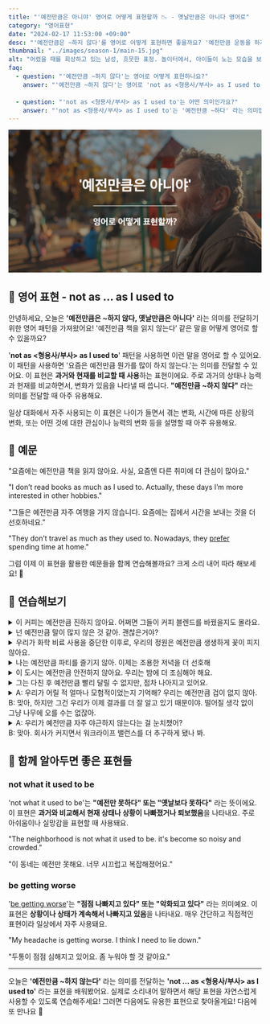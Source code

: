 ```yaml
---
title: "'예전만큼은 아니야' 영어로 어떻게 표현할까 📉 - 옛날만큼은 아니다 영어로"
category: "영어표현"
date: "2024-02-17 11:53:00 +09:00"
desc: "'예전만큼은 ~하지 않다'를 영어로 어떻게 표현하면 좋을까요? '예전만큼 운동을 하지 않아', '예전만큼 영화를 보지 않아' 등을 영어로 표현하는 법을 배워봅시다. 다양한 예문을 통해서 연습하고 본인의 표현으로 만들어 보세요."
thumbnail: "../images/season-1/main-15.jpg"
alt: "어렸을 때를 회상하고 있는 남성, 흐뭇한 표정. 놀이터에서, 아이들이 노는 모습을 보고있음"
faq:
  - question: "'예전만큼 ~하지 않다'는 영어로 어떻게 표현하나요?"
    answer: "'예전만큼 ~하지 않다'는 영어로 'not as <형용사/부사> as I used to be'로 표현할 수 있습니다. 예를 들어, '나는 예전만큼 활기차지 않아'는 'I'm not as energetic as I used to be'라고 말할 수 있습니다."

  - question: "'not as <형용사/부사> as I used to'는 어떤 의미인가요?"
    answer: "'not as <형용사/부사> as I used to'는 '예전만큼 ~하다' 라는 의미입니다. 과거와 현재의 상태나 능력을 비교할 때 사용합니다."
---
```


![예전만큼은 아니야 영어표현](../images/season-1/main-15.jpg)

## 🌟 영어 표현 - not as ... as I used to

안녕하세요, 오늘은 **'예전만큼은 \~하지 않다, 옛날만큼은 아니다'** 라는 의미를 전달하기 위한 영어 패턴을 가져왔어요! '예전만큼 책을 읽지 않는다’ 같은 말을 어떻게 영어로 할 수 있을까요?

'**not as <형용사/부사> as I used to**' 패턴을 사용하면 이런 말을 영어로 할 수 있어요. 이 패턴을 사용하면 '요즘은 예전만큼 뭔가를 많이 하지 않는다.'는 의미를 전달할 수 있어요. 이 표현은 **과거와 현재를 비교할 때 사용**하는 표현이에요. 주로 과거의 상태나 능력과 현재를 비교하면서, 변화가 있음을 나타낼 때 씁니다. **"예전만큼 ~하지 않다"** 라는 의미를 전달할 때 아주 유용해요.

일상 대화에서 자주 사용되는 이 표현은 나이가 들면서 겪는 변화, 시간에 따른 상황의 변화, 또는 어떤 것에 대한 관심이나 능력의 변화 등을 설명할 때 아주 유용해요.

<script async src="https://pagead2.googlesyndication.com/pagead/js/adsbygoogle.js?client=ca-pub-1465612013356152"
     crossorigin="anonymous"></script>
<!-- engple-horizontal-ad -->

<ins class="adsbygoogle"
     style="display:block"
     data-ad-client="ca-pub-1465612013356152"
     data-ad-slot="2106896038"
     data-ad-format="auto"
     data-full-width-responsive="true"></ins>

<script>
     (adsbygoogle = window.adsbygoogle || []).push({});
</script>

## 📖 예문

"요즘에는 예전만큼 책을 읽지 않아요. 사실, 요즘엔 다른 취미에 더 관심이 많아요."

"I don’t read books as much as I used to. Actually, these days I’m more interested in other hobbies."

"그들은 예전만큼 자주 여행을 가지 않습니다. 요즘에는 집에서 시간을 보내는 것을 더 선호하네요."

"They don’t travel as much as they used to. Nowadays, they [prefer](/blog/in-english/191.prefer/) spending time at home."

그럼 이제 이 표현을 활용한 예문들을 함께 연습해볼까요? 크게 소리 내어 따라 해보세요! 🎉

## 💬 연습해보기

<details>
  <summary>이 커피는 예전만큼 진하지 않아요. 어쩌면 그들이 커피 블렌드를 바꿨을지도 몰라요.</summary>
  <span>This coffee isn't as strong as it used to be. Maybe they changed the blend.</span>
</details>

<details>
 <summary>넌 예전만큼 말이 많지 않은 것 같아. 괜찮은거야?</summary>
  <span>I don’t think you're as talkative as you used to be. Is everything alright?</span>
</details>

<details>
  <summary>우리가 화학 비료 사용을 중단한 이후로, 우리의 정원은 예전만큼 생생하게 꽃이 피지 않아요.</summary>
  <span>Our garden doesn’t bloom as vividly as it used to since we stopped using chemical fertilizers</span>
</details>

<details>
  <summary>나는 예전만큼 파티를 즐기지 않아. 이제는 조용한 저녁을 더 선호해</summary>
  <span>I don't <a href="/blog/in-english/128.enjoy-ing/">enjoy</a> parties as much as I used to. I prefer quiet evenings now.</span>
</details>

<details>
  <summary>이 도시는 예전만큼 안전하지 않아요. 우리는 밤에 더 조심해야 해요.</summary>
  <span>This city isn't as safe as it used to be. We need to be more cautious at night.</span>
</details>

<details>
  <summary>그는 다친 후 예전만큼 빨리 달릴 수 없지만, 점차 나아지고 있어요.</summary>
  <span>He can't run as fast as he used to after his injury, but he's gradually improving.</span>
</details>

<details>
  <summary>A: 우리가 어릴 적 얼마나 모험적이었는지 기억해? 우리는 예전만큼 겁이 없지 않아.<br>B: 맞아, 하지만 그건 우리가 이제 결과를 더 잘 알고 있기 때문이야. 떨어질 생각 없이 그냥 나무에 오를 수는 없잖아.</summary>
  <span>A: Do you remember how adventurous we were as kids? We're not as fearless as we used to be.<br>B: True, but I think it's because we're more aware of the consequences now. We can't just climb trees without thinking about the fall.</span>
</details>

<details>
  <summary>A: 우리가 예전만큼 자주 야근하지 않는다는 걸 눈치챘어?<br>B: 맞아. 회사가 커지면서 워크라이프 밸런스를 더 추구하게 됐나 봐.</summary>
  <span>A: Have you <a href="/blog/in-english/061.notice/">noticed</a> that we don't stay late at the office as often as we used to?<br>B: Indeed, I've <a href="/blog/in-english/061.notice/">noticed</a> that. As the company has grown, there's been a shift towards valuing work-life balance more.</span>
</details>

## 🤝 함께 알아두면 좋은 표현들

### not what it used to be

'not what it used to be'는 **"예전만 못하다" 또는 "옛날보다 못하다"** 라는 뜻이에요. 이 표현은 **과거와 비교해서 현재 상태나 상황이 나빠졌거나 퇴보했음**을 나타내요. 주로 아쉬움이나 실망감을 표현할 때 사용돼요.

"The neighborhood is not what it used to be. it's become so noisy and crowded."

"이 동네는 예전만 못해요. 너무 시끄럽고 복잡해졌어요."

### be getting worse

'[be getting worse](/blog/in-english/234.get-worse/)'는 **"점점 나빠지고 있다" 또는 "악화되고 있다"** 라는 의미예요. 이 표현은 **상황이나 상태가 계속해서 나빠지고 있음**을 나타내요. 매우 간단하고 직접적인 표현이라 일상에서 자주 사용돼요.

"My headache is getting worse. I think I need to lie down."

"두통이 점점 심해지고 있어요. 좀 누워야 할 것 같아요."

---

오늘은 **'예전만큼 \~하지 않는다'** 라는 의미를 전달하는 **'not ... as <형용사/부사> as I used to'** 라는 표현을 배워봤어요. 실제로 소리내어 말하면서 해당 표현을 자연스럽게 사용할 수 있도록 연습해주세요! 그러면 다음에도 유용한 표현으로 찾아올게요! 다음에 또 만나요 🙂
